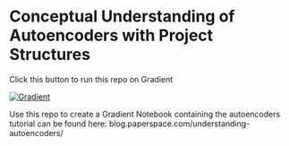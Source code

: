 # Conceptual Understanding of Autoencoders with Project Structures

Click this button to run this repo on Gradient

[![Gradient](https://assets.paperspace.io/img/gradient-badge.svg)](https://console.paperspace.com/ml-showcase/notebook/raciralt46w9tth?file=Untitled.ipynb)

Use this repo to create a Gradient Notebook containing the autoencoders tutorial can be found here: blog.paperspace.com/understanding-autoencoders/
